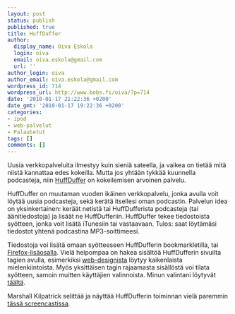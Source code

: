 ```yaml
---
layout: post
status: publish
published: true
title: HuffDuffer
author:
  display_name: Oiva Eskola
  login: oiva
  email: oiva.eskola@gmail.com
  url: ''
author_login: oiva
author_email: oiva.eskola@gmail.com
wordpress_id: 714
wordpress_url: http://www.bobs.fi/oiva/?p=714
date: '2010-01-17 21:22:36 +0200'
date_gmt: '2010-01-17 19:22:36 +0200'
categories:
- ipod
- web-palvelut
- Palautetut
tags: []
comments: []
---
```

<p>Uusia verkkopalveluita ilmestyy kuin sieni&auml; sateella, ja vaikea on tiet&auml;&auml; mit&auml; niist&auml; kannattaa edes kokeilla. Mutta jos yht&auml;&auml;n tykk&auml;&auml; kuunnella podcasteja, niin <a href="http://huffduffer.com/about" target="_blank">HuffDuffer</a> on kokeilemisen arvoinen palvelu.</p>
<p>HuffDuffer on muutaman vuoden ik&auml;inen verkkopalvelu, jonka avulla voit l&ouml;yt&auml;&auml; uusia podcasteja, sek&auml; ker&auml;t&auml; itsellesi oman podcastin. Palvelun idea on yksinkertainen: ker&auml;&auml;t netist&auml; tai HuffDufferista podcasteja (tai &auml;&auml;nitiedostoja) ja lis&auml;&auml;t ne HuffDufferiin. HuffDuffer tekee tiedostoista sy&ouml;tteen, jonka voit lis&auml;t&auml; iTunesiin tai vastaavaan. Tulos: saat l&ouml;yt&auml;m&auml;si tiedostot yhten&auml; podcastina MP3-soittimeesi.</p>
<p>Tiedostoja voi lis&auml;t&auml; omaan sy&ouml;tteeseen HuffDufferin bookmarkletilla, tai <a title="HuffDuffer Firefox Add-on" href="https://addons.mozilla.org/en-US/firefox/addon/13448/" target="_blank">Firefox-lis&auml;osalla</a>. Viel&auml; helpompaa on hakea sis&auml;lt&ouml;&auml; HuffDufferin sivuilta tagien avulla, esimerkiksi <a title="HuffDuffer: web design" href="http://huffduffer.com/tags/web+design" target="_blank">web-designista</a> l&ouml;ytyy kaikenlaista mielenkiintoista. My&ouml;s yksitt&auml;isen tagin rajaamasta sis&auml;ll&ouml;st&auml; voi tilata sy&ouml;tteen, samoin muitten k&auml;ytt&auml;jien valinnoista. Minun valintani l&ouml;ytyv&auml;t <a title="HuffDuffer: Oiva" href="http://huffduffer.com/oiva" target="_blank">t&auml;&auml;lt&auml;</a>.</p>
<p>Marshall Kilpatrick selitt&auml;&auml; ja n&auml;ytt&auml;&auml; HuffDufferin toiminnan viel&auml; paremmin <a href="http://www.youtube.com/watch?v=jko3q8f1-Ls">t&auml;ss&auml; screencastissa</a>.</p>

